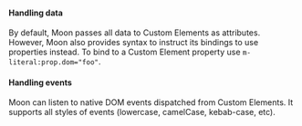 <h4 id="moon-handling-data">Handling data</h4>

By default, Moon passes all data to Custom Elements as attributes. However, Moon
also provides syntax to instruct its bindings to use properties instead. To bind
to a Custom Element property use <code>m-literal:prop.dom="foo"</code>.

<h4 id="moon-handling-events">Handling events</h4>

Moon can listen to native DOM events dispatched from Custom Elements. It
supports all styles of events (lowercase, camelCase, kebab-case, etc).
